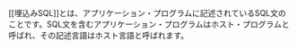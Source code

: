 [[埋込みSQL]]とは、アプリケーション・プログラムに記述されているSQL文のことです。SQL文を含むアプリケーション・プログラムはホスト・プログラムと呼ばれ、その記述言語はホスト言語と呼ばれます。